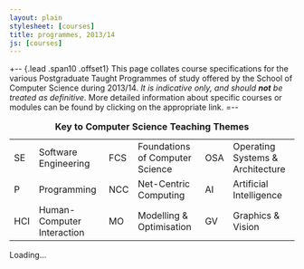 ```yaml
---
layout: plain
stylesheet: [courses]
title: programmes, 2013/14
js: [courses]
---
```


+-- {.lead .span10 .offset1} 
This page collates course specifications for the various Postgraduate Taught Programmes of study offered by the School of Computer Science during 2013/14. _It is indicative only, and should **not** be treated as definitive_. More detailed information about specific courses or modules can be found by clicking on the appropriate link. 
=--

<div class="offset1 span10">
  <small class="muted">
    <table class="table table-condensed table-striped">
      <caption class="lead">
        <strong>
          Key to Computer Science Teaching Themes
        </strong>
      </caption>
      <tbody>
        <tr>
          <td><span class="badge red">SE</span></td>
          <td>Software Engineering</td>
          <td><span class="badge blue">FCS</span></td>
          <td>Foundations of Computer Science</td>
          <td><span class="badge teal">OSA</span></td>
          <td>Operating Systems &amp; Architecture</td>
        </tr>
        <tr>
          <td><span class="badge purple">P</span></td>
          <td>Programming</td>
          <td><span class="badge orange">NCC</span></td>
          <td>Net-Centric Computing</td>
          <td><span class="badge green">AI</span></td>
          <td>Artificial Intelligence</td>
        </tr>
        <tr>
          <td><span class="badge pink">HCI</span></td>
          <td>Human-Computer Interaction</td>
          <td><span class="badge grey">MO</span></td>
          <td>Modelling &amp; Optimisation</td>
          <td><span class="badge lightblue">GV</span></td>
          <td>Graphics &amp; Vision</td>
        </tr>
      </tbody>
    </table>
  </small>
</div>


<div class="clearfix"> </div>


<div id="courses">
  Loading...
</div>


<script type="text/javascript">
  $(window).load(function () {
    window.courses.fetch('./pgt.json').render("#courses");
  });
</script>
